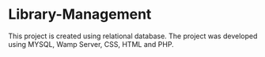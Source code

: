 # Library-Management
This project is created using relational database. The project was developed
using MYSQL, Wamp Server, CSS, HTML and PHP. 
